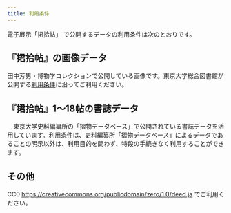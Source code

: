 ```yaml
---
title: 利用条件
---
```


電子展示「捃拾帖」 で公開するデータの利用条件は次のとおりです。

## 『捃拾帖』の画像データ

田中芳男・博物学コレクションで公開している画像です。東京大学総合図書館が公開する[利用条件](https://www.lib.u-tokyo.ac.jp/ja/library/general/reuse)に沿ってご利用ください。

## 『捃拾帖』1～18帖の書誌データ

 東京大学史料編纂所の「摺物データベース」で公開されている書誌データを活用しています。利用条件は、史料編纂所「摺物データベース」によるデータであることの明示以外は、利用目的を問わず、特段の手続きなく利用することができます。

## その他

CC0 <https://creativecommons.org/publicdomain/zero/1.0/deed.ja> でご利用ください。